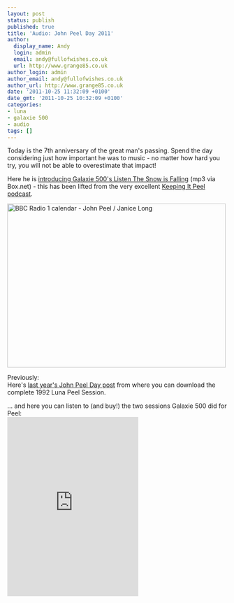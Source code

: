 ```yaml
---
layout: post
status: publish
published: true
title: 'Audio: John Peel Day 2011'
author:
  display_name: Andy
  login: admin
  email: andy@fullofwishes.co.uk
  url: http://www.grange85.co.uk
author_login: admin
author_email: andy@fullofwishes.co.uk
author_url: http://www.grange85.co.uk
date: '2011-10-25 11:32:09 +0100'
date_gmt: '2011-10-25 10:32:09 +0100'
categories:
- luna
- galaxie 500
- audio
tags: []
---
```

<p>Today is the 7th anniversary of the great man's passing. Spend the day considering just how important he was to music - no matter how hard you try, you will not be able to overestimate that impact!</p>
<p>Here he is <a href="http://www.box.net/shared/iyjqtocnxge9sgioe94i">introducing Galaxie 500's Listen The Snow is Falling</a> (mp3 via Box.net)  - this has been lifted from the very excellent <a href="http://keepingitpeel.wordpress.com/2011/09/03/podcast-no-15-keeping-it-covered/">Keeping It Peel podcast</a>.</p>
<p><a href="http://www.flickr.com/photos/michael-wincott/3618555869/" title="BBC Radio 1 calendar - John Peel / Janice Long by radiothings.com, on Flickr"><img class="aligncenter"  src="http://farm4.static.flickr.com/3585/3618555869_31370108e5.jpg" width="500" height="375" alt="BBC Radio 1 calendar - John Peel / Janice Long"></a></p>
<p>Previously:<br />
Here's <a href="/2010/10/25/keeping-it-peel/">last year's John Peel Day post</a> from where you can download the complete 1992 Luna Peel Session.</p>
<p>... and here you can listen to (and buy!) the two sessions Galaxie 500 did for Peel:<br />
<iframe class="aligncenter" width="300" height="410" style="position: relative; display: block; width: 300px; height: 410px;" src="http://bandcamp.com/EmbeddedPlayer/v=2/album=500961155/size=grande3/bgcol=FFFFFF/linkcol=4285BB/" allowtransparency="true" frameborder="0"><a href="http://galaxie500.bandcamp.com/album/peel-sessions">Peel Sessions by Galaxie 500</a></iframe></p>
